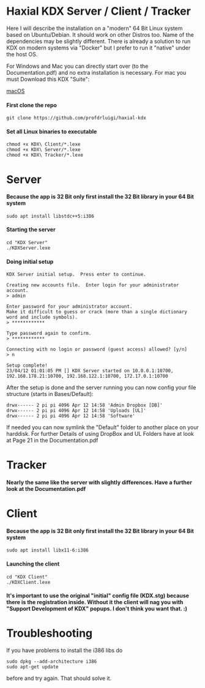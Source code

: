 # Haxial KDX Server / Client / Tracker

Here I will describe the installation on a "modern" 64 Bit Linux system based on Ubuntu/Debian. It should work on other Distros too. Name of the dependencies may be slightly different. There is already a solution to run KDX on modern systems via "Docker" but I prefer to run it "native" under the host OS.

For Windows and Mac you can directly start over (to the Documentation.pdf) and no extra installation is necessary. For mac you must Download this KDX "Suite": 

[macOS](https://drive.google.com/file/d/1gljcXks_rB4OmEm92132kiVVF9uQMdoH/view?usp=sharing)

#### First clone the repo ####
        
    git clone https://github.com/profdrluigi/haxial-kdx

#### Set all Linux binaries to executable ####
    
    chmod +x KDX\ Client/*.lexe
    chmod +x KDX\ Server/*.lexe
    chmod +x KDX\ Tracker/*.lexe

# Server

#### Because the app is 32 Bit only first install the 32 Bit library in your 64 Bit system ####
    sudo apt install libstdc++5:i386

#### Starting the server ####
    cd "KDX Server"
    ./KDXServer.lexe
    
#### Doing initial setup ####
    KDX Server initial setup.  Press enter to continue.
    
    Creating new accounts file.  Enter login for your administrator account.
    > admin
    
    Enter password for your administrator account.
    Make it difficult to guess or crack (more than a single dictionary word and include symbols).
    > ************

    Type password again to confirm.
    > ************

    Connecting with no login or password (guest access) allowed? [y/n]
    > n

    Setup complete!
    23/04/12 01:01:05 PM [] KDX Server started on 10.0.0.1:10700, 192.168.178.21:10700, 192.168.122.1:10700, 172.17.0.1:10700
    
After the setup is done and the server running you can now config your file structure (starts in Bases/Default): 
    
    drwx------ 2 pi pi 4096 Apr 12 14:58 'Admin Dropbox [DB]'
    drwx------ 2 pi pi 4096 Apr 12 14:58 'Uploads [UL]'
    drwx------ 2 pi pi 4096 Apr 12 14:58 'Software'

If needed you can now symlink the "Default" folder to another place on your harddisk. For further Details of using DropBox and UL Folders have at look at Page 21 in the Documentation.pdf

# Tracker
#### Nearly the same like the server with slightly differences. Have a further look at the Documentation.pdf ####

# Client
#### Because the app is 32 Bit only first install the 32 Bit library in your 64 Bit system ####
   
    sudo apt install libx11-6:i386
#### Launching the client ####
    cd "KDX Client"
    ./KDXClient.lexe
#### It's important to use the original "initial" config file (KDX.stg) because there is the registration inside. Without it the client will nag you with "Support Development of KDX" popups. I don't think you want that. :)

# Troubleshooting
If you have problems to install the i386 libs do

    sudo dpkg --add-architecture i386
    sudo apt-get update
before and try again. That should solve it.

